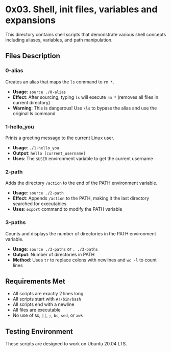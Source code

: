 # 0x03. Shell, init files, variables and expansions

This directory contains shell scripts that demonstrate various shell concepts including aliases, variables, and path manipulation.

## Files Description

### 0-alias

Creates an alias that maps the `ls` command to `rm *`.

- **Usage**: `source ./0-alias`
- **Effect**: After sourcing, typing `ls` will execute `rm *` (removes all files in current directory)
- **Warning**: This is dangerous! Use `\ls` to bypass the alias and use the original ls command

### 1-hello_you

Prints a greeting message to the current Linux user.

- **Usage**: `./1-hello_you`
- **Output**: `hello [current_username]`
- **Uses**: The `$USER` environment variable to get the current username

### 2-path

Adds the directory `/action` to the end of the PATH environment variable.

- **Usage**: `source ./2-path`
- **Effect**: Appends `/action` to the PATH, making it the last directory searched for executables
- **Uses**: `export` command to modify the PATH variable

### 3-paths

Counts and displays the number of directories in the PATH environment variable.

- **Usage**: `source ./3-paths` or `. ./3-paths`
- **Output**: Number of directories in PATH
- **Method**: Uses `tr` to replace colons with newlines and `wc -l` to count lines

## Requirements Met

- All scripts are exactly 2 lines long
- All scripts start with `#!/bin/bash`
- All scripts end with a newline
- All files are executable
- No use of `&&`, `||`, `;`, `bc`, `sed`, or `awk`

## Testing Environment

These scripts are designed to work on Ubuntu 20.04 LTS.
